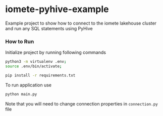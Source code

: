 # iomete-pyhive-example

Example project to show how to connect to the iomete lakehouse cluster and run any SQL statements using PyHive


### How to Run

Initialize project by running following commands
```bash
python3 -m virtualenv .env;
source .env/bin/activate;

pip install -r requirements.txt
```

To run application use
```bash
python main.py
```

Note that you will need to change connection properties in `connection.py` file
